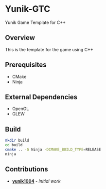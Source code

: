 # Yunik-GTC
Yunik Game Template for C++

## Overview
This is the template for the game using C++

## Prerequisites
- CMake
- Ninja

## External Dependencies
- OpenGL
- GLEW

## Build

```bash
mkdir build
cd build
cmake .. -G Ninja -DCMAKE_BUILD_TYPE=RELEASE
ninja
```

## Contributions
* [**yunik1004**](https://github.com/yunik1004) - *Initial work*
